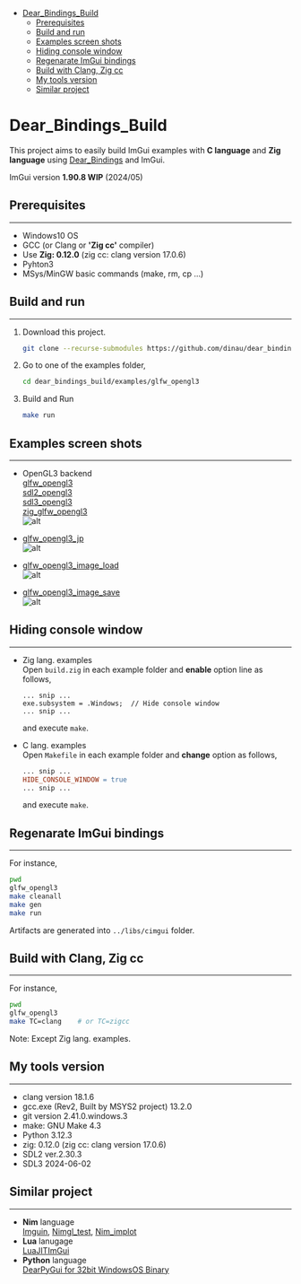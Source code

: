 <!-- START doctoc generated TOC please keep comment here to allow auto update -->
<!-- DON'T EDIT THIS SECTION, INSTEAD RE-RUN doctoc TO UPDATE -->

- [Dear_Bindings_Build](#dear_bindings_build)
  - [Prerequisites](#prerequisites)
  - [Build and run](#build-and-run)
  - [Examples screen shots](#examples-screen-shots)
  - [Hiding console window](#hiding-console-window)
  - [Regenarate ImGui bindings](#regenarate-imgui-bindings)
  - [Build with Clang, Zig cc](#build-with-clang-zig-cc)
  - [My tools version](#my-tools-version)
  - [Similar project](#similar-project)

<!-- END doctoc generated TOC please keep comment here to allow auto update -->

# Dear_Bindings_Build

This project aims to easily build ImGui examples with **C language** and **Zig language** using [Dear_Bindings](https://github.com/dearimgui/dear_bindings) and ImGui.

ImGui version **1.90.8 WIP** (2024/05)

## Prerequisites

---

- Windows10 OS
- GCC (or Clang or **'Zig cc'** compiler)
- Use **Zig: 0.12.0** (zig cc: clang version 17.0.6)
- Pyhton3
- MSys/MinGW basic commands (make, rm, cp ...)

## Build and run

---

1. Download this project.

   ```sh
   git clone --recurse-submodules https://github.com/dinau/dear_bindings_build
   ```
1. Go to one of the examples folder,

   ```sh
   cd dear_bindings_build/examples/glfw_opengl3
   ```

1. Build and Run 

   ```sh
   make run                
   ```

## Examples screen shots 

---

- OpenGL3 backend  
[glfw_opengl3](examples/glfw_opengl3)  
[sdl2_opengl3](examples/sdl2_opengl3)  
[sdl3_opengl3](examples/sdl3_opengl3)  
[zig_glfw_opengl3](examples/zig_glfw_opengl3)  
![alt](img/glfw_opengl3.png)

- [glfw_opengl3_jp](examples/glfw_opengl3_jp)  
![alt](img/glfw_opengl3_jp.png)

- [glfw_opengl3_image_load](examples/glfw_opengl3_image_load)  
![alt](img/glfw_opengl3_image_load.png)

- [glfw_opengl3_image_save](examples/glfw_opengl3_image_save)  
![alt](img/glfw_opengl3_image_save.png)


## Hiding console window

---

- Zig lang. examples  
Open `build.zig` in each example folder and **enable** option line as follows,

  ```zig
  ... snip ...
  exe.subsystem = .Windows;  // Hide console window
  ... snip ...
  ```

  and execute `make`.


- C lang. examples  
Open `Makefile` in each example folder and **change** option as follows,

  ```Makefile
  ... snip ...
  HIDE_CONSOLE_WINDOW = true
  ... snip ...
  ```

  and execute `make`.


## Regenarate ImGui bindings

---

For instance,

```sh
pwd 
glfw_opengl3
make cleanall
make gen
make run
```

Artifacts are generated into `../libs/cimgui` folder.

## Build with Clang, Zig cc 

---

For instance,

```sh 
pwd 
glfw_opengl3
make TC=clang    # or TC=zigcc
```

Note: Except Zig lang. examples.

## My tools version

---

- clang version 18.1.6
- gcc.exe (Rev2, Built by MSYS2 project) 13.2.0
- git version 2.41.0.windows.3
- make: GNU Make 4.3
- Python 3.12.3
- zig: 0.12.0 (zig cc: clang version 17.0.6)
- SDL2 ver.2.30.3
- SDL3 2024-06-02

## Similar project

---

- **Nim** language  
[Imguin](https://github.com/dinau/imguin), [Nimgl_test](https://github.com/dinau/nimgl_test), [Nim_implot](https://github.com/dinau/nim_implot)
- **Lua** lanugage  
[LuaJITImGui](https://github.com/dinau/luajitimgui)
- **Python** language  
[DearPyGui for 32bit WindowsOS Binary](https://github.com/dinau/DearPyGui32/tree/win32)
